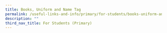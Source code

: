 ```yaml
---
title: Books, Uniform and Name Tag
permalink: /useful-links-and-info/primary/for-students/books-uniform-and-name-tags/
description: ""
third_nav_title: For Students (Primary)
---
```

